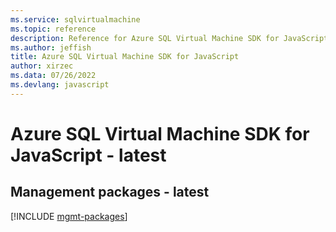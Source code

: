 ```yaml
---
ms.service: sqlvirtualmachine
ms.topic: reference
description: Reference for Azure SQL Virtual Machine SDK for JavaScript
ms.author: jeffish
title: Azure SQL Virtual Machine SDK for JavaScript
author: xirzec
ms.data: 07/26/2022
ms.devlang: javascript
---
```

# Azure SQL Virtual Machine SDK for JavaScript - latest

## Management packages - latest
[!INCLUDE [mgmt-packages](sql-virtual-machine-mgmt-index.md)]